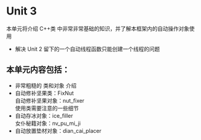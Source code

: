 # Unit 3

本单元将介绍 C++类 中非常非常基础的知识，并了解本框架内的自动操作对象使用<br>
* 解决 Unit 2 留下的一个自动线程函数只能创建一个线程的问题
## 本单元内容包括：
* 非常粗糙的 类和对象 介绍<br>
* 自动修补坚果类：FixNut<br>
  自动修补坚果对象：nut_fixer<br>
  使用类需要注意的一些细节<br>
* 自动存冰对象：ice_filler<br>
  女仆秘籍对象：nv_pu_mi_ji<br>
* 自动放置垫材对象：dian_cai_placer<br>

